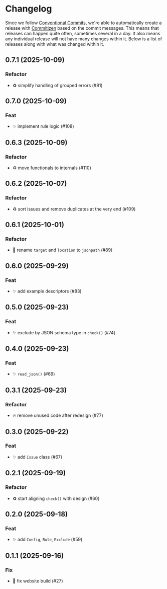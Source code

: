 # Changelog

Since we follow [Conventional
Commits](https://decisions.seedcase-project.org/why-conventional-commits),
we're able to automatically create a release with
[Commitizen](https://decisions.seedcase-project.org/why-semantic-release-with-commitizen)
based on the commit messages. This means that releases can happen quite
often, sometimes several in a day. It also means any individual release
will not have many changes within it. Below is a list of releases along
with what was changed within it.

## 0.7.1 (2025-10-09)

### Refactor

- :recycle: simplify handling of grouped errors (#81)

## 0.7.0 (2025-10-09)

### Feat

- :sparkles: implement rule logic (#108)

## 0.6.3 (2025-10-09)

### Refactor

- :recycle: move functionals to internals (#110)

## 0.6.2 (2025-10-07)

### Refactor

- :recycle: sort issues and remove duplicates at the very end (#109)

## 0.6.1 (2025-10-01)

### Refactor

- :truck: rename `target` and `location` to `jsonpath` (#89)

## 0.6.0 (2025-09-29)

### Feat

- :sparkles: add example descriptors (#83)

## 0.5.0 (2025-09-23)

### Feat

- :sparkles: exclude by JSON schema type in `check()` (#74)

## 0.4.0 (2025-09-23)

### Feat

- :sparkles: `read_json()` (#69)

## 0.3.1 (2025-09-23)

### Refactor

- :fire: remove unused code after redesign (#77)

## 0.3.0 (2025-09-22)

### Feat

- :sparkles: add `Issue` class (#67)

## 0.2.1 (2025-09-19)

### Refactor

- :recycle: start aligning `check()` with design (#60)

## 0.2.0 (2025-09-18)

### Feat

- :sparkles: add `Config`, `Rule`, `Exclude` (#59)

## 0.1.1 (2025-09-16)

### Fix

- :bug: fix website build (#27)

